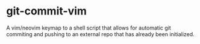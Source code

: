 # git-commit-vim
A vim/neovim keymap to a shell script that allows for automatic git commiting and pushing to an external repo that has already been initialized.
